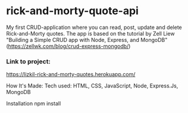 # rick-and-morty-quote-api

My first CRUD-application where you can read, post, update and delete Rick-and-Morty quotes. The app is based on the tutorial by Zell Liew 
"Building a Simple CRUD app with Node, Express, and MongoDB" (https://zellwk.com/blog/crud-express-mongodb/)

### Link to project:
https://lizkil-rick-and-morty-quotes.herokuapp.com/

How It's Made:
Tech used: HTML, CSS, JavaScript, Node, Express.Js, MongoDB

Installation
npm install
